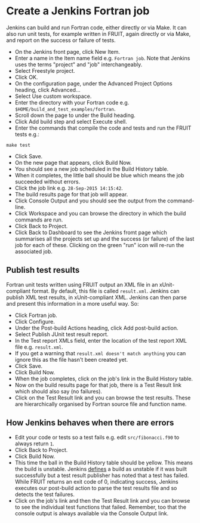 Create a Jenkins Fortran job
============================

Jenkins can build and run Fortran code, either directly or via Make. It can also run unit tests, for example written in FRUIT, again directly or via Make, and report on the success or failure of tests.

* On the Jenkins front page, click New Item.
* Enter a name in the Item name field e.g. `Fortran job`. Note that Jenkins uses the terms "project" and "job" interchangeably.
* Select Freestyle project.
* Click OK.
* On the configuration page, under the Advanced Project Options heading, click Advanced...
* Select Use custom workspace.
* Enter the directory with your Fortran code e.g. `$HOME/build_and_test_examples/fortran`.
* Scroll down the page to under the Build heading.
* Click Add build step and select Execute shell.
* Enter the commands that compile the code and tests and run the FRUIT tests e.g.:

```
make test
```

* Click Save.
* On the new page that appears, click Build Now.
* You should see a new job scheduled in the Build History table.
* When it completes, the little ball should be blue which means the job succeeded without errors.
* Click the job link e.g. `28-Sep-2015 14:15:42`.
* The build results page for that job will appear.
* Click Console Output and you should see the output from the command-line.
* Click Workspace and you can browse the directory in which the build commands are run.
* Click Back to Project.
* Click Back to Dashboard to see the Jenkins fromt page which summarises all the projects set up and the success (or failure) of the last job for each of these. Clicking on the green "run" icon will re-run the associated job.

Publish test results
--------------------

Fortran unit tests written using FRUIT output an XML file in an xUnit-compliant format. By default, this file is called  `result.xml`. Jenkins can publish XML test results, in xUnit-compliant XML. Jenkins can then parse and present this information in a more useful way. So:

* Click Fortran job.
* Click Configure.
* Under the Post-build Actions heading, click Add post-build action.
* Select Publish JUnit test result report.
* In the Test report XMLs field, enter the location of the test report XML file e.g. `result.xml`.
* If you get a warning that `result.xml doesn't match anything` you can ignore this as the file hasn't been created yet.
* Click Save.
* Click Build Now.
* When the job completes, click on the job's link in the Build History table.
* Now on the build results page for that job, there is a Test Result link which should also say (no failures).
* Click on the Test Result link and you can browse the test results. These are hierarchically organised by Fortran source file and function name.

How Jenkins behaves when there are errors
-----------------------------------------

* Edit your code or tests so a test fails e.g. edit `src/fibonacci.f90` to always return `1`.
* Click Back to Project.
* Click Build Now.
* This time the ball in the Build History table should be yellow. This means the build is unstable. Jenkins [defines](https://wiki.jenkins-ci.org/display/JENKINS/Terminology) a build as unstable if it was built successfully but a test result publisher has noted that a test has failed. While FRUIT returns an exit code of 0, indicating success, Jenkins executes our post-build action to parse the test results file and so detects the test failures.
* Click on the job's link and then the Test Result link and you can browse to see the individual test functions that failed. Remember, too that the console output is always available via the Console Output link.
